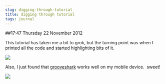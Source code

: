 ```yaml
---
slug: digging-through-tutorial
title: digging through tutorial
tags: journal
---
```


##17:47 Thursday 22 November 2012

This tutorial has taken me a bit to grok, but the turning point was when I printed all the code and started highlighting bits of it.

[![](/images/2012/11/desk-1024x768.jpg)](/images/2012/11/desk.jpg)

Also, I just found that [grooveshark](http://grooveshark.com/) works well on my mobile device.  sweet!

[![](/images/2012/11/grooveshark.png)](/images/2012/11/grooveshark.png)
